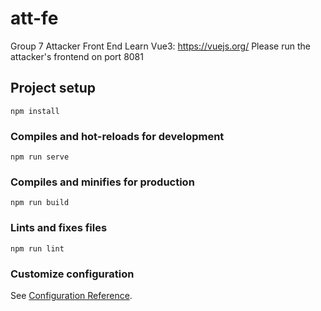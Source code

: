# att-fe

Group 7 Attacker Front End
Learn Vue3: https://vuejs.org/
Please run the attacker's frontend on port 8081

## Project setup
```
npm install
```

### Compiles and hot-reloads for development
```
npm run serve
```

### Compiles and minifies for production
```
npm run build
```

### Lints and fixes files
```
npm run lint
```

### Customize configuration
See [Configuration Reference](https://cli.vuejs.org/config/).
